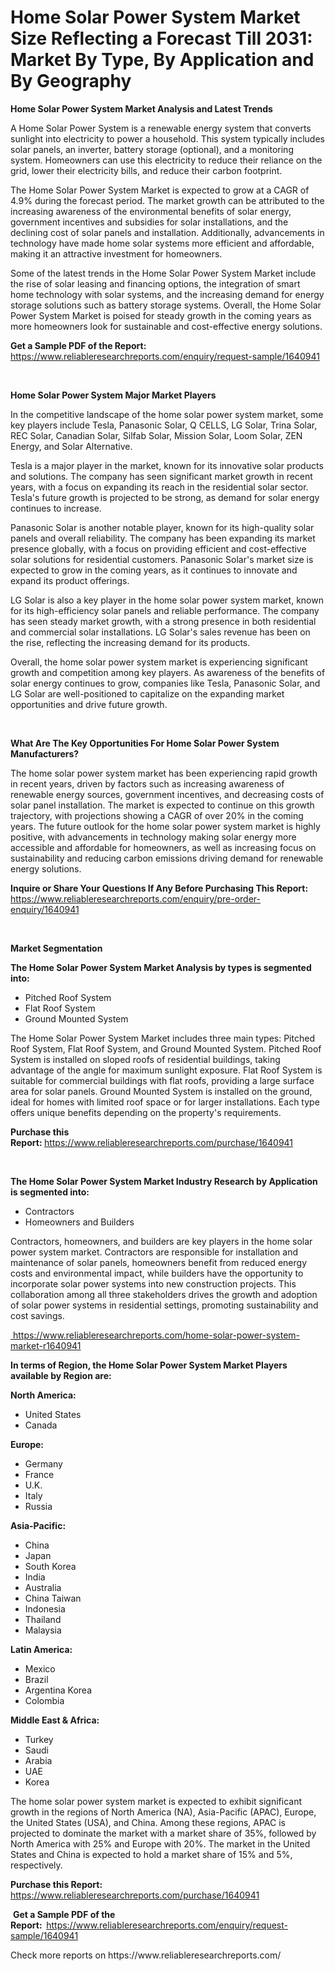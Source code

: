 <p><h1>Home Solar Power System Market Size Reflecting a Forecast Till 2031: Market By Type, By Application and By Geography</h1></p><p><strong>Home Solar Power System Market Analysis and Latest Trends</strong></p>
<p><p>A Home Solar Power System is a renewable energy system that converts sunlight into electricity to power a household. This system typically includes solar panels, an inverter, battery storage (optional), and a monitoring system. Homeowners can use this electricity to reduce their reliance on the grid, lower their electricity bills, and reduce their carbon footprint.</p><p>The Home Solar Power System Market is expected to grow at a CAGR of 4.9% during the forecast period. The market growth can be attributed to the increasing awareness of the environmental benefits of solar energy, government incentives and subsidies for solar installations, and the declining cost of solar panels and installation. Additionally, advancements in technology have made home solar systems more efficient and affordable, making it an attractive investment for homeowners.</p><p>Some of the latest trends in the Home Solar Power System Market include the rise of solar leasing and financing options, the integration of smart home technology with solar systems, and the increasing demand for energy storage solutions such as battery storage systems. Overall, the Home Solar Power System Market is poised for steady growth in the coming years as more homeowners look for sustainable and cost-effective energy solutions.</p></p>
<p><strong>Get a Sample PDF of the Report:&nbsp;</strong> <a href="https://www.reliableresearchreports.com/enquiry/request-sample/1640941">https://www.reliableresearchreports.com/enquiry/request-sample/1640941</a></p>
<p>&nbsp;</p>
<p><strong>Home Solar Power System Major Market Players</strong></p>
<p><p>In the competitive landscape of the home solar power system market, some key players include Tesla, Panasonic Solar, Q CELLS, LG Solar, Trina Solar, REC Solar, Canadian Solar, Silfab Solar, Mission Solar, Loom Solar, ZEN Energy, and Solar Alternative.</p><p>Tesla is a major player in the market, known for its innovative solar products and solutions. The company has seen significant market growth in recent years, with a focus on expanding its reach in the residential solar sector. Tesla's future growth is projected to be strong, as demand for solar energy continues to increase.</p><p>Panasonic Solar is another notable player, known for its high-quality solar panels and overall reliability. The company has been expanding its market presence globally, with a focus on providing efficient and cost-effective solar solutions for residential customers. Panasonic Solar's market size is expected to grow in the coming years, as it continues to innovate and expand its product offerings.</p><p>LG Solar is also a key player in the home solar power system market, known for its high-efficiency solar panels and reliable performance. The company has seen steady market growth, with a strong presence in both residential and commercial solar installations. LG Solar's sales revenue has been on the rise, reflecting the increasing demand for its products.</p><p>Overall, the home solar power system market is experiencing significant growth and competition among key players. As awareness of the benefits of solar energy continues to grow, companies like Tesla, Panasonic Solar, and LG Solar are well-positioned to capitalize on the expanding market opportunities and drive future growth.</p></p>
<p>&nbsp;</p>
<p><strong>What Are The Key Opportunities For Home Solar Power System Manufacturers?</strong></p>
<p><p>The home solar power system market has been experiencing rapid growth in recent years, driven by factors such as increasing awareness of renewable energy sources, government incentives, and decreasing costs of solar panel installation. The market is expected to continue on this growth trajectory, with projections showing a CAGR of over 20% in the coming years. The future outlook for the home solar power system market is highly positive, with advancements in technology making solar energy more accessible and affordable for homeowners, as well as increasing focus on sustainability and reducing carbon emissions driving demand for renewable energy solutions.</p></p>
<p><strong>Inquire or Share Your Questions If Any Before Purchasing This Report:</strong> <a href="https://www.reliableresearchreports.com/enquiry/pre-order-enquiry/1640941">https://www.reliableresearchreports.com/enquiry/pre-order-enquiry/1640941</a></p>
<p>&nbsp;</p>
<p><strong>Market Segmentation</strong></p>
<p><strong>The Home Solar Power System Market Analysis by types is segmented into:</strong></p>
<p><ul><li>Pitched Roof System</li><li>Flat Roof System</li><li>Ground Mounted System</li></ul></p>
<p><p>The Home Solar Power System Market includes three main types: Pitched Roof System, Flat Roof System, and Ground Mounted System. Pitched Roof System is installed on sloped roofs of residential buildings, taking advantage of the angle for maximum sunlight exposure. Flat Roof System is suitable for commercial buildings with flat roofs, providing a large surface area for solar panels. Ground Mounted System is installed on the ground, ideal for homes with limited roof space or for larger installations. Each type offers unique benefits depending on the property's requirements.</p></p>
<p><strong>Purchase this Report:&nbsp;</strong><a href="https://www.reliableresearchreports.com/purchase/1640941">https://www.reliableresearchreports.com/purchase/1640941</a></p>
<p>&nbsp;</p>
<p><strong>The Home Solar Power System Market Industry Research by Application is segmented into:</strong></p>
<p><ul><li>Contractors</li><li>Homeowners and Builders</li></ul></p>
<p><p>Contractors, homeowners, and builders are key players in the home solar power system market. Contractors are responsible for installation and maintenance of solar panels, homeowners benefit from reduced energy costs and environmental impact, while builders have the opportunity to incorporate solar power systems into new construction projects. This collaboration among all three stakeholders drives the growth and adoption of solar power systems in residential settings, promoting sustainability and cost savings.</p></p>
<p><a href="https://www.reliableresearchreports.com/home-solar-power-system-market-r1640941">&nbsp;https://www.reliableresearchreports.com/home-solar-power-system-market-r1640941</a></p>
<p><strong>In terms of Region, the Home Solar Power System Market Players available by Region are:</strong></p>
<p>
    <p> <strong> North America: </strong>
        <ul>
            <li>United States</li>
            <li>Canada</li>
        </ul>
        </p> 
    <p> <strong> Europe: </strong>
        <ul>
            <li>Germany</li>
            <li>France</li>
            <li>U.K.</li>
            <li>Italy</li>
            <li>Russia</li>
        </ul>
        </p> 
    <p> <strong> Asia-Pacific: </strong>
        <ul>
            <li>China</li>
            <li>Japan</li>
            <li>South Korea</li>
            <li>India</li>
            <li>Australia</li>
            <li>China Taiwan</li>
            <li>Indonesia</li>
            <li>Thailand</li>
            <li>Malaysia</li>
        </ul>
        </p> 
    <p> <strong> Latin America: </strong>
        <ul>
            <li>Mexico</li>
            <li>Brazil</li>
            <li>Argentina Korea</li>
            <li>Colombia</li>
        </ul>
        </p> 
    <p> <strong> Middle East & Africa: </strong>
        <ul>
            <li>Turkey</li>
            <li>Saudi</li>
            <li>Arabia</li>
            <li>UAE</li>
            <li>Korea</li>
        </ul>
    </p>
    </p>
<p><p>The home solar power system market is expected to exhibit significant growth in the regions of North America (NA), Asia-Pacific (APAC), Europe, the United States (USA), and China. Among these regions, APAC is projected to dominate the market with a market share of 35%, followed by North America with 25% and Europe with 20%. The market in the United States and China is expected to hold a market share of 15% and 5%, respectively.</p></p>
<p><strong>Purchase this Report: </strong><a href="https://www.reliableresearchreports.com/purchase/1640941">https://www.reliableresearchreports.com/purchase/1640941</a></p>
<p>&nbsp;<strong>Get a Sample PDF of the Report:&nbsp;&nbsp;</strong><a href="https://www.reliableresearchreports.com/enquiry/request-sample/1640941">https://www.reliableresearchreports.com/enquiry/request-sample/1640941</a></p>
<p><strong></strong></p>
<p>Check more reports on https://www.reliableresearchreports.com/</p>